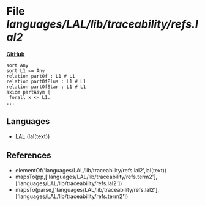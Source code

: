 # File _languages/LAL/lib/traceability/refs.lal2_
**[GitHub](https://github.com/softlang/yas/blob/master/languages/LAL/lib/traceability/refs.lal2)**
```
sort Any
sort L1 <= Any
relation partOf : L1 # L1
relation partOfPlus : L1 # L1
relation partOfStar : L1 # L1
axiom partAsym {
 forall x <- L1.
...
```

## Languages
* [LAL](../languages/LAL.md) (lal(text))

## References
* elementOf('languages/LAL/lib/traceability/refs.lal2',lal(text))
* mapsTo(pp,['languages/LAL/lib/traceability/refs.term2'],['languages/LAL/lib/traceability/refs.lal2'])
* mapsTo(parse,['languages/LAL/lib/traceability/refs.lal2'],['languages/LAL/lib/traceability/refs.term2'])
